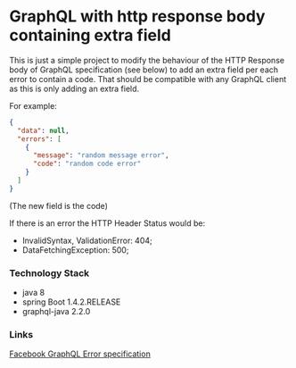 # GraphQL with http response body containing extra field

This is just a simple project to modify the behaviour of the HTTP Response body of GraphQL specification (see below)
to add an extra field per each error to contain a code. That should be compatible with any GraphQL client as
this is only adding an extra field.

For example:


```json
{
  "data": null,
  "errors": [
    {
      "message": "random message error",
      "code": "random code error"
    }
  ]
}
```
(The new field is the code)

If there is an error the HTTP Header Status would be:

- InvalidSyntax, ValidationError: 404;
- DataFetchingException: 500;

### Technology Stack
* java 8
* spring Boot 1.4.2.RELEASE
* graphql-java 2.2.0

### Links
[Facebook GraphQL Error specification](http://facebook.github.io/graphql/#sec-Errors)


  